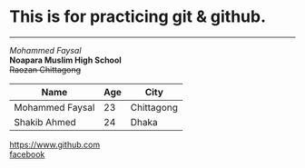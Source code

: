 # This is for practicing git & github.

---

_Mohammed Faysal_  
__Noapara Muslim High School__  
~~Raozan Chittagong~~

| Name | Age | City |
| --- | --- | --- |
| Mohammed Faysal | 23 | Chittagong |
| Shakib Ahmed | 24 | Dhaka |

https://www.github.com  
[facebook]

[Facebook]: https://www.facebook.com 
